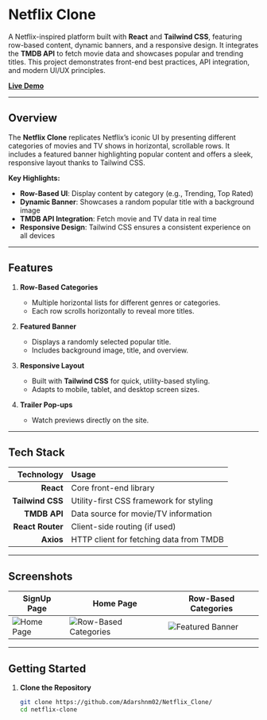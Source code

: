 # Netflix Clone

A Netflix-inspired platform built with **React** and **Tailwind CSS**, featuring row-based content, dynamic banners, and a responsive design. It integrates the **TMDB API** to fetch movie data and showcases popular and trending titles. This project demonstrates front-end best practices, API integration, and modern UI/UX principles.

[**Live Demo**](https://netflix-clone-nine-mauve.vercel.app/)

---

## Overview

The **Netflix Clone** replicates Netflix’s iconic UI by presenting different categories of movies and TV shows in horizontal, scrollable rows. It includes a featured banner highlighting popular content and offers a sleek, responsive layout thanks to Tailwind CSS.

**Key Highlights:**
- **Row-Based UI**: Display content by category (e.g., Trending, Top Rated)
- **Dynamic Banner**: Showcases a random popular title with a background image
- **TMDB API Integration**: Fetch movie and TV data in real time
- **Responsive Design**: Tailwind CSS ensures a consistent experience on all devices

---

## Features

1. **Row-Based Categories**  
   - Multiple horizontal lists for different genres or categories.
   - Each row scrolls horizontally to reveal more titles.

2. **Featured Banner**  
   - Displays a randomly selected popular title.
   - Includes background image, title, and overview.

3. **Responsive Layout**  
   - Built with **Tailwind CSS** for quick, utility-based styling.
   - Adapts to mobile, tablet, and desktop screen sizes.

4. **Trailer Pop-ups**  
   - Watch previews directly on the site.

---

## Tech Stack

| **Technology** | **Usage**                                        |
|---------------:|:-------------------------------------------------|
| **React**      | Core front-end library                           |
| **Tailwind CSS** | Utility-first CSS framework for styling         |
| **TMDB API**   | Data source for movie/TV information             |
| **React Router** | Client-side routing (if used)                  |
| **Axios**      | HTTP client for fetching data from TMDB          |

---

## Screenshots

|SignUp Page                    |    Home Page           |       Row-Based Categories         |
|------------------------------|------------------------------------|-------------------------------|
![Home Page](https://github.com/Adarshnm02/Netflix_Clone/assets/107073970/7cd1fe24-9d65-473d-8615-35750908c7a3) | ![Row-Based Categories](https://github.com/Adarshnm02/Netflix_Clone/assets/107073970/649d1da0-393d-47fd-be8a-00c42ba6017a) | ![Featured Banner](https://github.com/Adarshnm02/Netflix_Clone/assets/107073970/12bc4aa0-2c4c-4114-83bf-5d3813e56d90) |


---

## Getting Started

1. **Clone the Repository**  
   ```bash
   git clone https://github.com/Adarshnm02/Netflix_Clone/
   cd netflix-clone
